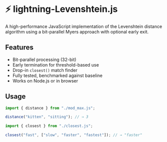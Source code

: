 # ⚡ lightning-Levenshtein.js

A high-performance JavaScript implementation of the Levenshtein distance algorithm using a bit-parallel Myers approach with optional early exit.

## Features
- Bit-parallel processing (32-bit)
- Early termination for threshold-based use
- Drop-in `closest()` match finder
- Fully tested, benchmarked against baseline
- Works on Node.js or in browser

## Usage

```js
import { distance } from "./mod_max.js";

distance("kitten", "sitting"); // → 3

import { closest } from "./closest.js";

closest("fast", ["slow", "faster", "fastest"]); // → "faster"
